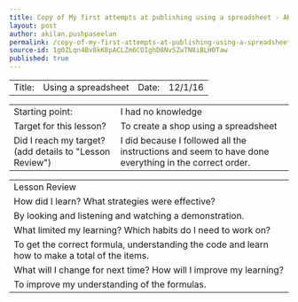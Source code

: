 ```yaml
---
title: Copy of My first attempts at publishing using a spreadsheet - AKP145
layout: post
author: akilan.pushpaseelan
permalink: /copy-of-my-first-attempts-at-publishing-using-a-spreadsheet---akp145/
source-id: 1g0ZLqn4Bv8kK8pACLZm6COIghD8NvSZwTN8iBLH0Taw
published: true
---
```

<table>
  <tr>
    <td>Title:  </td>
    <td>Using a spreadsheet </td>
    <td> Date:  </td>
    <td>12/1/16</td>
  </tr>
</table>


<table>
  <tr>
    <td>Starting point:</td>
    <td>I had no knowledge</td>
  </tr>
  <tr>
    <td>Target for this lesson?</td>
    <td>To create a shop using a spreadsheet</td>
  </tr>
  <tr>
    <td>Did I reach my target? 
(add details to "Lesson Review")</td>
    <td>I did because I followed all the instructions and seem to have done everything in the correct order.</td>
  </tr>
</table>


<table>
  <tr>
    <td>Lesson Review</td>
  </tr>
  <tr>
    <td>How did I learn? What strategies were effective? </td>
  </tr>
  <tr>
    <td>By looking and listening and watching a demonstration.</td>
  </tr>
  <tr>
    <td>What limited my learning? Which habits do I need to work on? </td>
  </tr>
  <tr>
    <td>To get the correct formula, understanding the code and learn how to make a total of the items.</td>
  </tr>
  <tr>
    <td>What will I change for next time? How will I improve my learning?</td>
  </tr>
  <tr>
    <td>To improve my understanding of the formulas.</td>
  </tr>
</table>


